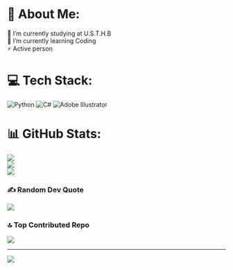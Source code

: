 # 💫 About Me:
🔭 I’m currently studying at U.S.T.H.B<br>🌱 I’m currently learning Coding<br>⚡ Active person


# 💻 Tech Stack:
![Python](https://img.shields.io/badge/python-3670A0?style=for-the-badge&logo=python&logoColor=ffdd54) ![C#](https://img.shields.io/badge/c%23-%23239120.svg?style=for-the-badge&logo=csharp&logoColor=white) ![Adobe Illustrator](https://img.shields.io/badge/adobe%20illustrator-%23FF9A00.svg?style=for-the-badge&logo=adobe%20illustrator&logoColor=white)
# 📊 GitHub Stats:
![](https://github-readme-stats.vercel.app/api?username=Seif-Eddine-Gadi&theme=dark&hide_border=false&include_all_commits=true&count_private=false)<br/>
![](https://github-readme-streak-stats.herokuapp.com/?user=Seif-Eddine-Gadi&theme=dark&hide_border=false)<br/>
![](https://github-readme-stats.vercel.app/api/top-langs/?username=Seif-Eddine-Gadi&theme=dark&hide_border=false&include_all_commits=true&count_private=false&layout=compact)

### ✍️ Random Dev Quote
![](https://quotes-github-readme.vercel.app/api?type=horizontal&theme=radical)

### 🔝 Top Contributed Repo
![](https://github-contributor-stats.vercel.app/api?username=Seif-Eddine-Gadi&limit=5&theme=dark&combine_all_yearly_contributions=true)

---
[![](https://visitcount.itsvg.in/api?id=Seif-Eddine-Gadi&icon=0&color=0)](https://visitcount.itsvg.in)

<!-- Proudly created with GPRM ( https://gprm.itsvg.in ) -->
